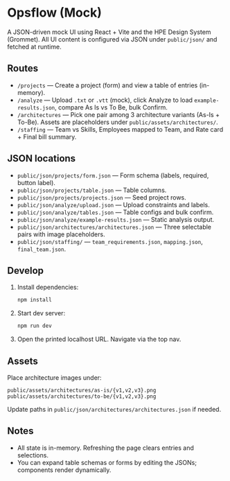 # Opsflow (Mock)

A JSON-driven mock UI using React + Vite and the HPE Design System (Grommet). All UI content is configured via JSON under `public/json/` and fetched at runtime.

## Routes
- `/projects` — Create a project (form) and view a table of entries (in-memory).
- `/analyze` — Upload `.txt` or `.vtt` (mock), click Analyze to load `example-results.json`, compare As Is vs To Be, bulk Confirm.
- `/architectures` — Pick one pair among 3 architecture variants (As-Is + To-Be). Assets are placeholders under `public/assets/architectures/`.
- `/staffing` — Team vs Skills, Employees mapped to Team, and Rate card + Final bill summary.

## JSON locations
- `public/json/projects/form.json` — Form schema (labels, required, button label).
- `public/json/projects/table.json` — Table columns.
- `public/json/projects/projects.json` — Seed project rows.
- `public/json/analyze/upload.json` — Upload constraints and labels.
- `public/json/analyze/tables.json` — Table configs and bulk confirm.
- `public/json/analyze/example-results.json` — Static analysis output.
- `public/json/architectures/architectures.json` — Three selectable pairs with image placeholders.
- `public/json/staffing/` — `team_requirements.json`, `mapping.json`, `final_team.json`.

## Develop
1. Install dependencies:
   ```bash
   npm install
   ```
2. Start dev server:
   ```bash
   npm run dev
   ```
3. Open the printed localhost URL. Navigate via the top nav.

## Assets
Place architecture images under:
```
public/assets/architectures/as-is/{v1,v2,v3}.png
public/assets/architectures/to-be/{v1,v2,v3}.png
```
Update paths in `public/json/architectures/architectures.json` if needed.

## Notes
- All state is in-memory. Refreshing the page clears entries and selections.
- You can expand table schemas or forms by editing the JSONs; components render dynamically.

